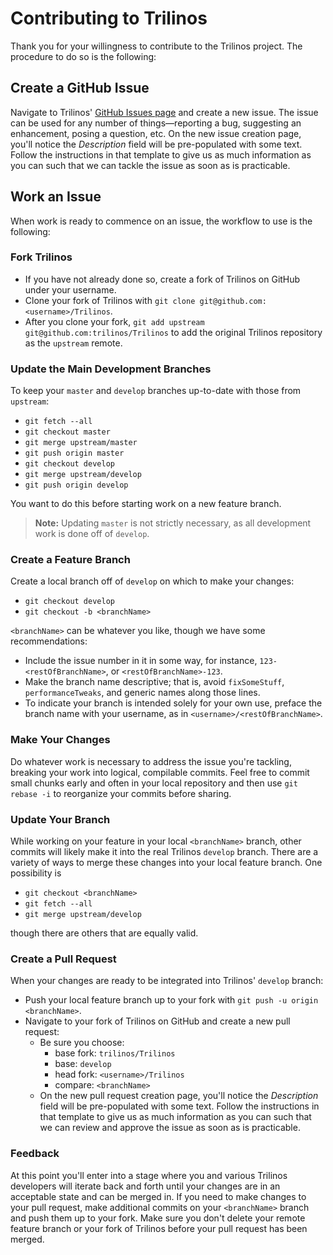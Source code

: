# Contributing to Trilinos

Thank you for your willingness to contribute to the Trilinos project.  The procedure to do so is the following:

## Create a GitHub Issue

Navigate to Trilinos' [GitHub Issues page](https://github.com/trilinos/Trilinos/issues) and create a new issue.  The issue can be used for any number of things&mdash;reporting a bug, suggesting an enhancement, posing a question, etc.  On the new issue creation page, you'll notice the *Description* field will be pre-populated with some text.  Follow the instructions in that template to give us as much information as you can such that we can tackle the issue as soon as is practicable.

## Work an Issue

When work is ready to commence on an issue, the workflow to use is the following:

### Fork Trilinos

* If you have not already done so, create a fork of Trilinos on GitHub under your username.
* Clone your fork of Trilinos with `git clone git@github.com:<username>/Trilinos`.
* After you clone your fork, `git add upstream git@github.com:trilinos/Trilinos` to add the original Trilinos repository as the `upstream` remote.

### Update the Main Development Branches

To keep your `master` and `develop` branches up-to-date with those from `upstream`:

* `git fetch --all`
* `git checkout master`
* `git merge upstream/master`
* `git push origin master`
* `git checkout develop`
* `git merge upstream/develop`
* `git push origin develop`

You want to do this before starting work on a new feature branch.

> **Note:**  Updating `master` is not strictly necessary, as all development work is done off of `develop`.

### Create a Feature Branch

Create a local branch off of `develop` on which to make your changes:

* `git checkout develop`
* `git checkout -b <branchName>`

`<branchName>` can be whatever you like, though we have some recommendations:
* Include the issue number in it in some way, for instance, `123-<restOfBranchName>`, or `<restOfBranchName>-123`.
* Make the branch name descriptive; that is, avoid `fixSomeStuff`, `performanceTweaks`, and generic names along those lines.
* To indicate your branch is intended solely for your own use, preface the branch name with your username, as in `<username>/<restOfBranchName>`.

### Make Your Changes

Do whatever work is necessary to address the issue you're tackling, breaking your work into logical, compilable commits.  Feel free to commit small chunks early and often in your local repository and then use `git rebase -i` to reorganize your commits before sharing.

### Update Your Branch

While working on your feature in your local `<branchName>` branch, other commits will likely make it into the real Trilinos `develop` branch.  There are a variety of ways to merge these changes into your local feature branch.  One possibility is

* `git checkout <branchName>`
* `git fetch --all`
* `git merge upstream/develop`

though there are others that are equally valid.

### Create a Pull Request

When your changes are ready to be integrated into Trilinos' `develop` branch:

* Push your local feature branch up to your fork with `git push -u origin <branchName>`.
* Navigate to your fork of Trilinos on GitHub and create a new pull request:
  * Be sure you choose:
    * base fork:  `trilinos/Trilinos`
    * base:  `develop`
    * head fork:  `<username>/Trilinos`
    * compare:  `<branchName>`
  * On the new pull request creation page, you'll notice the *Description* field will be pre-populated with some text.  Follow the instructions in that template to give us as much information as you can such that we can review and approve the issue as soon as is practicable.

### Feedback

At this point you'll enter into a stage where you and various Trilinos developers will iterate back and forth until your changes are in an acceptable state and can be merged in.  If you need to make changes to your pull request, make additional commits on your `<branchName>` branch and push them up to your fork.  Make sure you don't delete your remote feature branch or your fork of Trilinos before your pull request has been merged.
